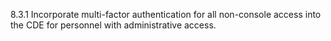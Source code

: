 8.3.1 Incorporate multi-factor authentication for all non-console access into the CDE for personnel with administrative access. 